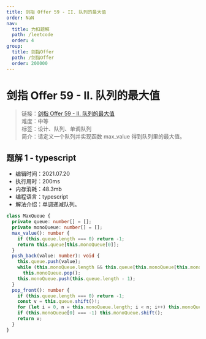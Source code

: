 ```yaml
---
title: 剑指 Offer 59 - II. 队列的最大值
order: NaN
nav:
  title: 力扣题解
  path: /leetcode
  order: 4
group:
  title: 剑指Offer
  path: /剑指Offer
  order: 200000
---
```


# 剑指 Offer 59 - II. 队列的最大值

> 链接：[剑指 Offer 59 - II. 队列的最大值](https://leetcode-cn.com/problems/dui-lie-de-zui-da-zhi-lcof/)  
> 难度：中等  
> 标签：设计、队列、单调队列  
> 简介：请定义一个队列并实现函数 max_value 得到队列里的最大值。

## 题解 1 - typescript

- 编辑时间：2021.07.20
- 执行用时：200ms
- 内存消耗：48.3mb
- 编程语言：typescript
- 解法介绍：单调递减队列。

```typescript
class MaxQueue {
  private queue: number[] = [];
  private monoQueue: number[] = [];
  max_value(): number {
    if (this.queue.length === 0) return -1;
    return this.queue[this.monoQueue[0]];
  }
  push_back(value: number): void {
    this.queue.push(value);
    while (this.monoQueue.length && this.queue[this.monoQueue[this.monoQueue.length - 1]] < value)
      this.monoQueue.pop();
    this.monoQueue.push(this.queue.length - 1);
  }
  pop_front(): number {
    if (this.queue.length === 0) return -1;
    const v = this.queue.shift()!;
    for (let i = 0, n = this.monoQueue.length; i < n; i++) this.monoQueue[i]--;
    if (this.monoQueue[0] === -1) this.monoQueue.shift();
    return v;
  }
}
```
